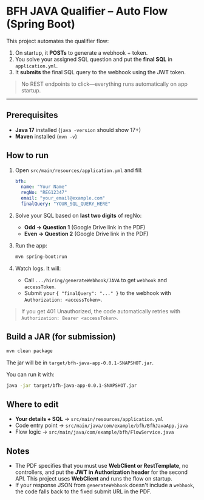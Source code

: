 # BFH JAVA Qualifier – Auto Flow (Spring Boot)

This project automates the qualifier flow:

1. On startup, it **POSTs** to generate a webhook + token.
2. You solve your assigned SQL question and put the **final SQL** in `application.yml`.
3. It **submits** the final SQL query to the webhook using the JWT token.

> No REST endpoints to click—everything runs automatically on app startup.

---

## Prerequisites

- **Java 17** installed (`java -version` should show 17+)
- **Maven** installed (`mvn -v`)

## How to run

1. Open `src/main/resources/application.yml` and fill:
   ```yaml
   bfh:
     name: "Your Name"
     regNo: "REG12347"
     email: "your_email@example.com"
     finalQuery: "YOUR_SQL_QUERY_HERE"
   ```

2. Solve your SQL based on **last two digits** of regNo:
   - **Odd → Question 1** (Google Drive link in the PDF)
   - **Even → Question 2** (Google Drive link in the PDF)

3. Run the app:
   ```bash
   mvn spring-boot:run
   ```

4. Watch logs. It will:
   - Call `.../hiring/generateWebhook/JAVA` to get `webhook` and `accessToken`.
   - Submit your `{ "finalQuery": "..." }` to the webhook with `Authorization: <accessToken>`.

> If you get 401 Unauthorized, the code automatically retries with `Authorization: Bearer <accessToken>`.

## Build a JAR (for submission)

```bash
mvn clean package
```
The jar will be in `target/bfh-java-app-0.0.1-SNAPSHOT.jar`.

You can run it with:
```bash
java -jar target/bfh-java-app-0.0.1-SNAPSHOT.jar
```

## Where to edit

- **Your details + SQL** → `src/main/resources/application.yml`
- Code entry point → `src/main/java/com/example/bfh/BfhJavaApp.java`
- Flow logic → `src/main/java/com/example/bfh/FlowService.java`

## Notes

- The PDF specifies that you must use **WebClient or RestTemplate**, no controllers, and put the **JWT in Authorization header** for the second API. This project uses **WebClient** and runs the flow on startup.
- If your response JSON from `generateWebhook` doesn't include a `webhook`, the code falls back to the fixed submit URL in the PDF.
